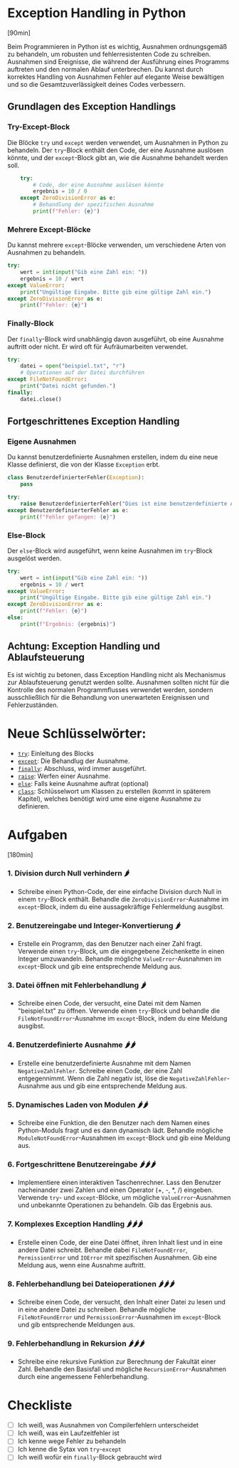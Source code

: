 # Exception Handling in Python
[90min]

Beim Programmieren in Python ist es wichtig, Ausnahmen ordnungsgemäß zu behandeln, um robusten und fehlerresistenten Code zu schreiben. Ausnahmen sind Ereignisse, die während der Ausführung eines Programms auftreten und den normalen Ablauf unterbrechen. Du kannst durch korrektes Handling von Ausnahmen Fehler auf elegante Weise bewältigen und so die Gesamtzuverlässigkeit deines Codes verbessern.

## Grundlagen des Exception Handlings

### Try-Except-Block

Die Blöcke `try` und `except` werden verwendet, um Ausnahmen in Python zu behandeln. Der `try`-Block enthält den Code, der eine Ausnahme auslösen könnte, und der `except`-Block gibt an, wie die Ausnahme behandelt werden soll.

```python
    try:
        # Code, der eine Ausnahme auslösen könnte
        ergebnis = 10 / 0
    except ZeroDivisionError as e:
        # Behandlung der spezifischen Ausnahme
        print(f"Fehler: {e}")
```

### Mehrere Except-Blöcke

Du kannst mehrere `except`-Blöcke verwenden, um verschiedene Arten von Ausnahmen zu behandeln.

```python
try:
    wert = int(input("Gib eine Zahl ein: "))
    ergebnis = 10 / wert
except ValueError:
    print("Ungültige Eingabe. Bitte gib eine gültige Zahl ein.")
except ZeroDivisionError as e:
    print(f"Fehler: {e}")
```

### Finally-Block

Der `finally`-Block wird unabhängig davon ausgeführt, ob eine Ausnahme auftritt oder nicht. Er wird oft für Aufräumarbeiten verwendet.

```python
try:
    datei = open("beispiel.txt", "r")
    # Operationen auf der Datei durchführen
except FileNotFoundError:
    print("Datei nicht gefunden.")
finally:
    datei.close()
```

## Fortgeschrittenes Exception Handling

### Eigene Ausnahmen

Du kannst benutzerdefinierte Ausnahmen erstellen, indem du eine neue Klasse definierst, die von der Klasse `Exception` erbt.

```python
class BenutzerdefinierterFehler(Exception):
    pass

try:
    raise BenutzerdefinierterFehler("Dies ist eine benutzerdefinierte Ausnahme.")
except BenutzerdefinierterFehler as e:
    print(f"Fehler gefangen: {e}")
```

### Else-Block

Der `else`-Block wird ausgeführt, wenn keine Ausnahmen im `try`-Block ausgelöst werden.

```python
try:
    wert = int(input("Gib eine Zahl ein: "))
    ergebnis = 10 / wert
except ValueError:
    print("Ungültige Eingabe. Bitte gib eine gültige Zahl ein.")
except ZeroDivisionError as e:
    print(f"Fehler: {e}")
else:
    print(f"Ergebnis: {ergebnis}")
```

## Achtung: Exception Handling und Ablaufsteuerung

Es ist wichtig zu betonen, dass Exception Handling nicht als Mechanismus zur Ablaufsteuerung genutzt werden sollte. Ausnahmen sollten nicht für die Kontrolle des normalen Programmflusses verwendet werden, sondern ausschließlich für die Behandlung von unerwarteten Ereignissen und Fehlerzuständen.


# Neue Schlüsselwörter:

- [`try`](https://docs.python.org/3/reference/compound_stmts.html#the-try-statement): Einleitung des Blocks
- [`except`](https://docs.python.org/3/reference/compound_stmts.html#the-try-statement): Die Behandlug der Ausnahme.
- [`finally`](https://docs.python.org/3/reference/compound_stmts.html#the-try-statement): Abschluss, wird immer ausgeführt.
- [`raise`](https://docs.python.org/3/reference/simple_stmts.html#the-raise-statement): Werfen einer Ausnahme.
- [`else`](https://docs.python.org/3/reference/compound_stmts.html#the-try-statement): Falls keine Ausnahme auftrat (optional)
- [`class`](https://docs.python.org/3/tutorial/classes.html): Schlüsselwort um Klassen zu erstellen (kommt in späterem Kapitel), welches benötigt wird ume eine eigene Ausnahme zu definieren.

# Aufgaben

[180min]

### 1. Division durch Null verhindern 🌶️
   - Schreibe einen Python-Code, der eine einfache Division durch Null in einem `try`-Block enthält. Behandle die `ZeroDivisionError`-Ausnahme im `except`-Block, indem du eine aussagekräftige Fehlermeldung ausgibst.

### 2. Benutzereingabe und Integer-Konvertierung 🌶️
   - Erstelle ein Programm, das den Benutzer nach einer Zahl fragt. Verwende einen `try`-Block, um die eingegebene Zeichenkette in einen Integer umzuwandeln. Behandle mögliche `ValueError`-Ausnahmen im `except`-Block und gib eine entsprechende Meldung aus.

### 3. Datei öffnen mit Fehlerbehandlung 🌶️
   - Schreibe einen Code, der versucht, eine Datei mit dem Namen "beispiel.txt" zu öffnen. Verwende einen `try`-Block und behandle die `FileNotFoundError`-Ausnahme im `except`-Block, indem du eine Meldung ausgibst.

### 4. Benutzerdefinierte Ausnahme 🌶️🌶️
   - Erstelle eine benutzerdefinierte Ausnahme mit dem Namen `NegativeZahlFehler`. Schreibe einen Code, der eine Zahl entgegennimmt. Wenn die Zahl negativ ist, löse die `NegativeZahlFehler`-Ausnahme aus und gib eine entsprechende Meldung aus.

### 5. Dynamisches Laden von Modulen 🌶️🌶️
   - Schreibe eine Funktion, die den Benutzer nach dem Namen eines Python-Moduls fragt und es dann dynamisch lädt. Behandle mögliche `ModuleNotFoundError`-Ausnahmen im `except`-Block und gib eine Meldung aus.

### 6. Fortgeschrittene Benutzereingabe 🌶️🌶️🌶️
   - Implementiere einen interaktiven Taschenrechner. Lass den Benutzer nacheinander zwei Zahlen und einen Operator (+, -, *, /) eingeben. Verwende `try`- und `except`-Blöcke, um mögliche `ValueError`-Ausnahmen und unbekannte Operationen zu behandeln. Gib das Ergebnis aus.

### 7. Komplexes Exception Handling 🌶️🌶️🌶️
   - Erstelle einen Code, der eine Datei öffnet, ihren Inhalt liest und in eine andere Datei schreibt. Behandle dabei `FileNotFoundError`, `PermissionError` und `IOError` mit spezifischen Ausnahmen. Gib eine Meldung aus, wenn eine Ausnahme auftritt.

### 8. Fehlerbehandlung bei Dateioperationen 🌶️🌶️🌶️
   - Schreibe einen Code, der versucht, den Inhalt einer Datei zu lesen und in eine andere Datei zu schreiben. Behandle mögliche `FileNotFoundError` und `PermissionError`-Ausnahmen im `except`-Block und gib entsprechende Meldungen aus.


### 9. Fehlerbehandlung in Rekursion 🌶️🌶️🌶️
   - Schreibe eine rekursive Funktion zur Berechnung der Fakultät einer Zahl. Behandle den Basisfall und mögliche `RecursionError`-Ausnahmen durch eine angemessene Fehlerbehandlung.


# Checkliste

- [ ] Ich weiß, was Ausnahmen von Compilerfehlern unterscheidet
- [ ] Ich weiß, was ein Laufzeitfehler ist
- [ ] Ich kenne wege Fehler zu behandeln
- [ ] Ich kenne die Sytax von `try`-`except`
- [ ] Ich weiß wofür ein `finally`-Block gebraucht wird
